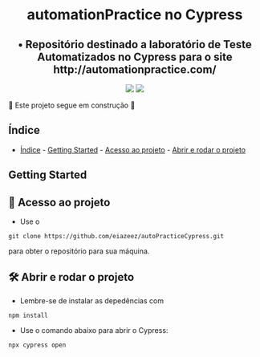 <h1 align="center"> automationPractice no Cypress </h1>

<h2 align="center"> • Repositório destinado a laboratório de Teste Automatizados no Cypress para o site http://automationpractice.com/ </h2>

<p align="center">
<img src="https://img.shields.io/badge/LICENSE-MIT-green"/> 
<img src="https://img.shields.io/badge/CYPRESS-9.7.0-brightgreen"/>
</p>

:construction: Este projeto segue em construção :construction:

## Índice 

* [Índice](#índice) - [Getting Started](#getting-started) - [Acesso ao projeto](#-acesso-ao-projeto) - [Abrir e rodar o projeto](#️-abrir-e-rodar-o-projeto)


## Getting Started

## 📁 Acesso ao projeto

* Use o 
```
git clone https://github.com/eiazeez/autoPracticeCypress.git 
```
para obter o repositório para sua máquina.

## 🛠️ Abrir e rodar o projeto

* Lembre-se de instalar as depedências com
```
npm install
```


* Use o comando abaixo para abrir o Cypress:
```
npx cypress open
```

